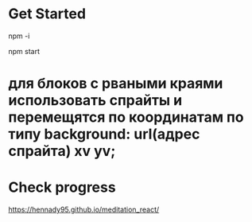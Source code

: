 # Get Started

npm -i

npm start

# для блоков с рваными краями использовать спрайты и перемещятся по координатам по типу background: url(адрес спрайта) xv yv;
# Check progress

https://hennady95.github.io/meditation_react/
